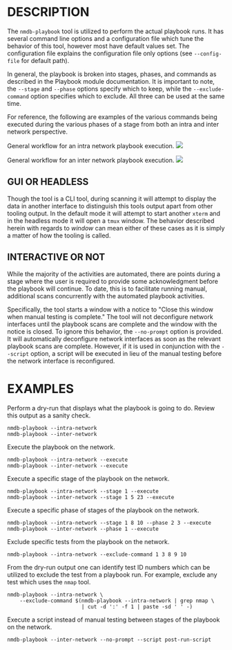DESCRIPTION
===========

The `nmdb-playbook` tool is utilized to perform the actual playbook runs.
It has several command line options and a configuration file which tune the
behavior of this tool, however most have default values set.
The configuration file explains the configuration file only options (see
`--config-file` for default path).

In general, the playbook is broken into stages, phases, and commands as
described in the Playbook module documentation.
It is important to note, the `--stage` and `--phase` options
specify which to keep, while the `--exclude-command` option
specifies which to exclude.  All three can be used at the same time.

For reference, the following are examples of the various commands being
executed during the various phases of a stage from both an intra and inter
network perspective.

General workflow for an intra network playbook execution.
![](../docs/netmeld-playbook-intra-network-workflow.png)

General workflow for an inter network playbook execution.
![](../docs/netmeld-playbook-inter-network-workflow.png)


GUI OR HEADLESS
---------------

Though the tool is a CLI tool, during scanning it will attempt to display the
data in another interface to distinguish this tools output apart from other
tooling output.  In the default mode it will attempt to start another `xterm`
and in the headless mode it will open a `tmux` window.  The behavior described
herein with regards to *window* can mean either of these cases as it is simply
a matter of how the tooling is called.


INTERACTIVE OR NOT
------------------

While the majority of the activities are automated, there are points during a
stage where the user is required to provide some acknowledgment before the
playbook will continue.  To date, this is to facilitate running manual,
additional scans concurrently with the automated playbook activities.

Specifically, the tool starts a window with a notice to
"Close this window when manual testing is complete."
The tool will not deconfigure network interfaces until the playbook scans are
complete and the window with the notice is closed.  To ignore this behavior,
the `--no-prompt` option is provided.  It will automatically deconfigure
network interfaces as soon as the relevant playbook scans are complete.
However, if it is used in conjunction with the `--script` option, a script will
be executed in lieu of the manual testing before the network interface is
reconfigured.


EXAMPLES
========

Perform a dry-run that displays what the playbook is going to do.  Review this
output as a sanity check.
```
nmdb-playbook --intra-network
nmdb-playbook --inter-network
```

Execute the playbook on the network.
```
nmdb-playbook --intra-network --execute
nmdb-playbook --inter-network --execute
```

Execute a specific stage of the playbook on the network.
```
nmdb-playbook --intra-network --stage 1 --execute
nmdb-playbook --inter-network --stage 1 5 23 --execute
```

Execute a specific phase of stages of the playbook on the network.
```
nmdb-playbook --intra-network --stage 1 8 10 --phase 2 3 --execute
nmdb-playbook --inter-network --phase 1 --execute
```

Exclude specific tests from the playbook on the network.
```
nmdb-playbook --intra-network --exclude-command 1 3 8 9 10
```

From the dry-run output one can identify test ID numbers which can be utilized
to exclude the test from a playbook run.  For example, exclude any test
which uses the `nmap` tool.
```
nmdb-playbook --intra-network \
    --exclude-command $(nmdb-playbook --intra-network | grep nmap \
                        | cut -d ':' -f 1 | paste -sd ' ' -)
```

Execute a script instead of manual testing between stages of the playbook on
the network.
```
nmdb-playbook --inter-network --no-prompt --script post-run-script
```
